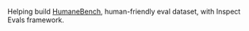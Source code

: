 Helping build [HumaneBench](https://humanebench.ai), human-friendly eval dataset, with Inspect Evals framework.
